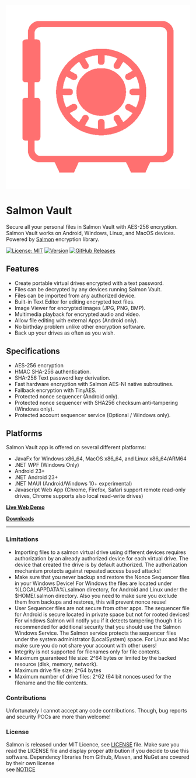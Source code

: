 ![alt text](https://github.com/mku11/Salmon-Vault/blob/wip/common/common-res/icons/logo.png)

# Salmon Vault
Secure all your personal files in Salmon Vault with AES-256 encryption.  
Salmon Vault works on Android, Windows, Linux, and MacOS devices.  
Powered by [Salmon](https://github.com/mku11/Salmon-AES-CTR) encryption library.

[![License: MIT](https://img.shields.io/github/license/mku11/Salmon-Vault.svg)](LICENSE)
[![Version](https://img.shields.io/badge/version-2.1.0-blue)](https://mku11.github.io/Salmon-Vault/downloads.html)
[![GitHub Releases](https://img.shields.io/github/downloads/mku11/Salmon-Vault/latest/total?logo=github)](https://github.com/mku11/Salmon-Vault/releases)

## Features
* Create portable virtual drives encrypted with a text password.
* Files can be decrypted by any devices running Salmon Vault.
* Files can be imported from any authorized device.
* Built-in Text Editor for editing encrypted text files.
* Image Viewer for encrypted images (JPG, PNG, BMP).
* Multimedia playback for encrypted audio and video.
* Allow file editing with external Apps (Android only).
* No birthday problem unlike other encryption software.
* Back up your drives as often as you wish.

## Specifications
* AES-256 encryption 
* HMAC SHA-256 authentication.
* SHA-256 Text password key derivation.
* Fast hardware encryption with Salmon AES-NI native subroutines.
* Fallback encryption with TinyAES.
* Protected nonce sequencer (Android only).
* Protected nonce sequencer with SHA256 checksum anti-tampering (Windows only).
* Protected account sequencer service (Optional / Windows only).

## Platforms
Salmon Vault app is offered on several different platforms:  
* JavaFx for Windows x86_64, MacOS x86_64, and Linux x86_64/ARM64
* .NET WPF (Windows Only)
* Android 23+
* .NET Android 23+
* .NET MAUI (Android/Windows 10+ experimental)
* Javascript Web App (Chrome, Firefox, Safari support remote read-only drives, Chrome supports also local read-write drives)

[**Live Web Demo**](https://mku11.github.io/Salmon-Vault/demo.html)

[**Downloads**](https://mku11.github.io/Salmon-Vault/downloads.html)

---

### Limitations
* Importing files to a salmon virtual drive using different devices requires authorization by an already authorized device for each  virtual drive. The device that created the drive is by default authorized. The authorization mechanism protects against repeated access based attacks!
* Make sure that you never backup and restore the Nonce Sequencer files in your Windows Device! For Windows the files are located under %LOCALAPPDATA%\\.salmon directory, for Android and Linux under the $HOME/.salmon directory. Also you need to make sure you exclude them from backups and restores, this will prevent nonce reuse!
* User Sequencer files are not secure from other apps. The sequencer file for Android is secure located in private space but not for rooted devices! For windows Salmon will notify you if it detects tampering though it is recommended for additional security that you should use the Salmon Windows Service. The Salmon service protects the sequencer files under the system administrator (LocalSystem) space. For Linux and Mac make sure you do not share your account with other users! 
* Integrity is not supported for filenames only for file contents.
* Maximum guaranteed file size: 2^64 bytes or limited by the backed resource (disk, memory, network).
* Maximum drive file size: 2^64 bytes
* Maximum number of drive files: 2^62 (64 bit nonces used for the filename and the file contents.

### Contributions
Unfortunately I cannot accept any code contributions. Though, bug reports and security POCs are more than welcome!  
  
### License
Salmon is released under MIT Licence, see [LICENSE](https://github.com/mku11/Salmon-Vault/blob/main/LICENSE) file.
Make sure you read the LICENSE file and display proper attribution if you decide to use this software.
Dependency libraries from Github, Maven, and NuGet are covered by their own license  
see [NOTICE](https://github.com/mku11/Salmon-Vault/blob/main/NOTICE)  

